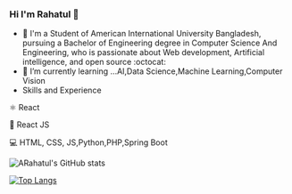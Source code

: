### Hi I'm Rahatul 👋

- 🔭 I'm a Student of American International University Bangladesh, pursuing a Bachelor of Engineering degree in Computer Science And Engineering, who is passionate about Web development, Artificial intelligence, and open source :octocat:
- 🌱 I’m currently learning ...AI,Data Science,Machine Learning,Computer Vision
- Skills and Experience

⚛ React

📱 React JS

💻 HTML, CSS, JS,Python,PHP,Spring Boot

![ARahatul's GitHub stats](https://github-readme-stats.vercel.app/api?username=rahaatul&show_icons=true&theme=radical)

[![Top Langs](https://github-readme-stats.vercel.app/api/top-langs/?username=rahaatul&layout=compact)](https://github.com/rahaatul/github-readme-stats)
